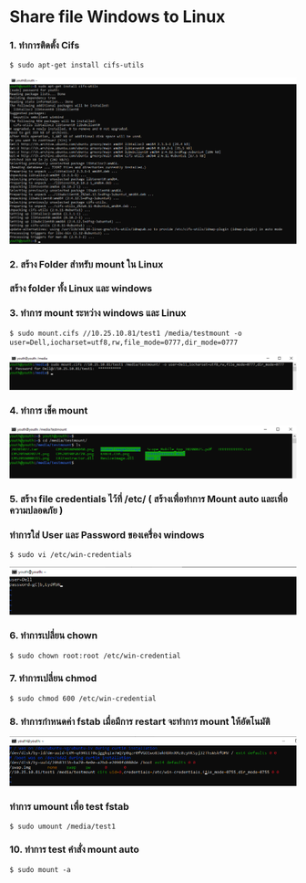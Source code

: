 # Share file Windows to Linux

### 1.	ทำการติดตั้ง Cifs 
~~~
$ sudo apt-get install cifs-utils
~~~
![Editor preferences pane](https://github.com/youthza/BackupWindowsLinux/blob/main/share%20windows%E0%B9%84%E0%B8%9BLinux/1.png)
### 2.	สร้าง Folder สำหรับ mount ใน Linux
### สร้าง folder ทั้ง Linux และ windows
### 3.	ทำการ mount ระหว่าง windows และ Linux
~~~
$ sudo mount.cifs //10.25.10.81/test1 /media/testmount -o user=Dell,iocharset=utf8,rw,file_mode=0777,dir_mode=0777
~~~
![Editor preferences pane](https://github.com/youthza/BackupWindowsLinux/blob/main/share%20windows%E0%B9%84%E0%B8%9BLinux/3.png)
### 4.	ทำการ เช็ค mount 
![Editor preferences pane](https://github.com/youthza/BackupWindowsLinux/blob/main/share%20windows%E0%B9%84%E0%B8%9BLinux/4.png)
### 5.	สร้าง file credentials ไว้ที่ /etc/ ( สร้างเพื่อทำการ Mount auto และเพื่อความปลอดภัย )
### ทำการใส่ User และ Password ของเครื่อง windows
~~~
$ sudo vi /etc/win-credentials
~~~
![Editor preferences pane](https://github.com/youthza/BackupWindowsLinux/blob/main/share%20windows%E0%B9%84%E0%B8%9BLinux/5.png)
### 6.	ทำการเปลี่ยน chown
~~~
$ sudo chown root:root /etc/win-credential
~~~
### 7.	ทำการเปลี่ยน chmod
~~~
$ sudo chmod 600 /etc/win-credential
~~~
### 8.	ทำการกำหนดค่า fstab เมื่อมีการ restart จะทำการ mount ให้อัตโนมัติ
![Editor preferences pane](https://github.com/youthza/BackupWindowsLinux/blob/main/share%20windows%E0%B9%84%E0%B8%9BLinux/6.png)
### ทำการ umount เพื่อ test fstab
~~~
$ sudo umount /media/test1	
~~~
### 10.	ทำการ test คำสั่ง mount auto
~~~
$ sudo mount -a
~~~
